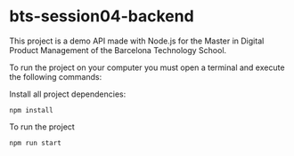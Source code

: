 # bts-session04-backend

This project is a demo API made with Node.js for the Master in Digital Product Management of the Barcelona Technology School. 

To run the project on your computer you must open a terminal and execute the following commands:

Install all project dependencies:
```
npm install
```

To run the project
```
npm run start
```